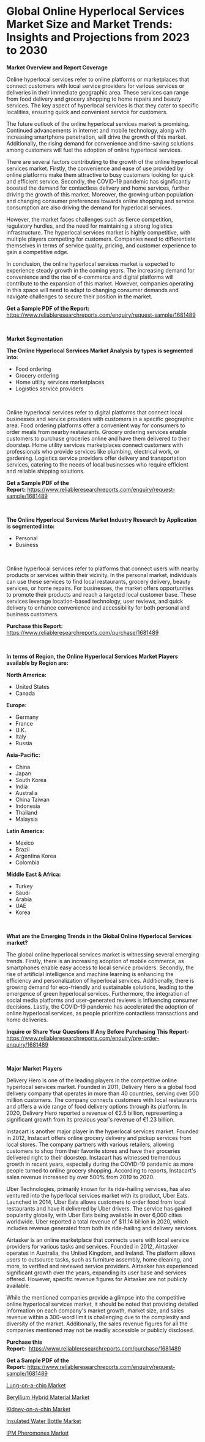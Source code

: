 <p><h1>Global Online Hyperlocal Services Market Size and Market Trends: Insights and Projections from 2023 to 2030</h1></p><p><strong>Market Overview and Report Coverage</strong></p>
<p><p>Online hyperlocal services refer to online platforms or marketplaces that connect customers with local service providers for various services or deliveries in their immediate geographic area. These services can range from food delivery and grocery shopping to home repairs and beauty services. The key aspect of hyperlocal services is that they cater to specific localities, ensuring quick and convenient service for customers.</p><p>The future outlook of the online hyperlocal services market is promising. Continued advancements in internet and mobile technology, along with increasing smartphone penetration, will drive the growth of this market. Additionally, the rising demand for convenience and time-saving solutions among customers will fuel the adoption of online hyperlocal services.</p><p>There are several factors contributing to the growth of the online hyperlocal services market. Firstly, the convenience and ease of use provided by online platforms make them attractive to busy customers looking for quick and efficient service. Secondly, the COVID-19 pandemic has significantly boosted the demand for contactless delivery and home services, further driving the growth of this market. Moreover, the growing urban population and changing consumer preferences towards online shopping and service consumption are also driving the demand for hyperlocal services.</p><p>However, the market faces challenges such as fierce competition, regulatory hurdles, and the need for maintaining a strong logistics infrastructure. The hyperlocal services market is highly competitive, with multiple players competing for customers. Companies need to differentiate themselves in terms of service quality, pricing, and customer experience to gain a competitive edge.</p><p>In conclusion, the online hyperlocal services market is expected to experience steady growth in the coming years. The increasing demand for convenience and the rise of e-commerce and digital platforms will contribute to the expansion of this market. However, companies operating in this space will need to adapt to changing consumer demands and navigate challenges to secure their position in the market.</p></p>
<p><strong>Get a Sample PDF of the Report:</strong> <a href="https://www.reliableresearchreports.com/enquiry/request-sample/1681489">https://www.reliableresearchreports.com/enquiry/request-sample/1681489</a></p>
<p>&nbsp;</p>
<p><strong>Market Segmentation</strong></p>
<p><strong>The Online Hyperlocal Services Market Analysis by types is segmented into:</strong></p>
<p><ul><li>Food ordering</li><li>Grocery ordering</li><li>Home utility services marketplaces</li><li>Logistics service providers</li></ul></p>
<p>&nbsp;</p>
<p><p>Online hyperlocal services refer to digital platforms that connect local businesses and service providers with customers in a specific geographic area. Food ordering platforms offer a convenient way for consumers to order meals from nearby restaurants. Grocery ordering services enable customers to purchase groceries online and have them delivered to their doorstep. Home utility services marketplaces connect customers with professionals who provide services like plumbing, electrical work, or gardening. Logistics service providers offer delivery and transportation services, catering to the needs of local businesses who require efficient and reliable shipping solutions.</p></p>
<p><strong>Get a Sample PDF of the Report:</strong>&nbsp;<a href="https://www.reliableresearchreports.com/enquiry/request-sample/1681489">https://www.reliableresearchreports.com/enquiry/request-sample/1681489</a></p>
<p>&nbsp;</p>
<p><strong>The Online Hyperlocal Services Market Industry Research by Application is segmented into:</strong></p>
<p><ul><li>Personal</li><li>Business</li></ul></p>
<p>&nbsp;</p>
<p><p>Online hyperlocal services refer to platforms that connect users with nearby products or services within their vicinity. In the personal market, individuals can use these services to find local restaurants, grocery delivery, beauty services, or home repairs. For businesses, the market offers opportunities to promote their products and reach a targeted local customer base. These services leverage location-based technology, user reviews, and quick delivery to enhance convenience and accessibility for both personal and business customers.</p></p>
<p><strong>Purchase this Report:</strong>&nbsp; <a href="https://www.reliableresearchreports.com/purchase/1681489">https://www.reliableresearchreports.com/purchase/1681489</a></p>
<p>&nbsp;</p>
<p><strong>In terms of Region, the Online Hyperlocal Services Market Players available by Region are:</strong></p>
<p>
    <p> <strong> North America: </strong>
        <ul>
            <li>United States</li>
            <li>Canada</li>
        </ul>
        </p> 
    <p> <strong> Europe: </strong>
        <ul>
            <li>Germany</li>
            <li>France</li>
            <li>U.K.</li>
            <li>Italy</li>
            <li>Russia</li>
        </ul>
        </p> 
    <p> <strong> Asia-Pacific: </strong>
        <ul>
            <li>China</li>
            <li>Japan</li>
            <li>South Korea</li>
            <li>India</li>
            <li>Australia</li>
            <li>China Taiwan</li>
            <li>Indonesia</li>
            <li>Thailand</li>
            <li>Malaysia</li>
        </ul>
        </p> 
    <p> <strong> Latin America: </strong>
        <ul>
            <li>Mexico</li>
            <li>Brazil</li>
            <li>Argentina Korea</li>
            <li>Colombia</li>
        </ul>
        </p> 
    <p> <strong> Middle East & Africa: </strong>
        <ul>
            <li>Turkey</li>
            <li>Saudi</li>
            <li>Arabia</li>
            <li>UAE</li>
            <li>Korea</li>
        </ul>
    </p>
    </p>
<p>&nbsp;</p>
<p><strong>What are the Emerging Trends in the Global Online Hyperlocal Services market?</strong></p>
<p><p>The global online hyperlocal services market is witnessing several emerging trends. Firstly, there is an increasing adoption of mobile commerce, as smartphones enable easy access to local service providers. Secondly, the rise of artificial intelligence and machine learning is enhancing the efficiency and personalization of hyperlocal services. Additionally, there is growing demand for eco-friendly and sustainable solutions, leading to the emergence of green hyperlocal services. Furthermore, the integration of social media platforms and user-generated reviews is influencing consumer decisions. Lastly, the COVID-19 pandemic has accelerated the adoption of online hyperlocal services, as people prioritize contactless transactions and home deliveries.</p></p>
<p><strong>Inquire or Share Your Questions If Any Before Purchasing This Report</strong>- <a href="https://www.reliableresearchreports.com/enquiry/pre-order-enquiry/1681489">https://www.reliableresearchreports.com/enquiry/pre-order-enquiry/1681489</a></p>
<p>&nbsp;</p>
<p><strong>Major Market Players</strong></p>
<p><p>Delivery Hero is one of the leading players in the competitive online hyperlocal services market. Founded in 2011, Delivery Hero is a global food delivery company that operates in more than 40 countries, serving over 500 million customers. The company connects customers with local restaurants and offers a wide range of food delivery options through its platform. In 2020, Delivery Hero reported a revenue of €2.5 billion, representing a significant growth from its previous year's revenue of €1.23 billion.</p><p>Instacart is another major player in the hyperlocal services market. Founded in 2012, Instacart offers online grocery delivery and pickup services from local stores. The company partners with various retailers, allowing customers to shop from their favorite stores and have their groceries delivered right to their doorstep. Instacart has witnessed tremendous growth in recent years, especially during the COVID-19 pandemic as more people turned to online grocery shopping. According to reports, Instacart's sales revenue increased by over 500% from 2019 to 2020.</p><p>Uber Technologies, primarily known for its ride-hailing services, has also ventured into the hyperlocal services market with its product, Uber Eats. Launched in 2014, Uber Eats allows customers to order food from local restaurants and have it delivered by Uber drivers. The service has gained popularity globally, with Uber Eats being available in over 6,000 cities worldwide. Uber reported a total revenue of $11.14 billion in 2020, which includes revenue generated from both its ride-hailing and delivery services.</p><p>Airtasker is an online marketplace that connects users with local service providers for various tasks and services. Founded in 2012, Airtasker operates in Australia, the United Kingdom, and Ireland. The platform allows users to outsource tasks, such as furniture assembly, home cleaning, and more, to verified and reviewed service providers. Airtasker has experienced significant growth over the years, expanding its user base and services offered. However, specific revenue figures for Airtasker are not publicly available.</p><p>While the mentioned companies provide a glimpse into the competitive online hyperlocal services market, it should be noted that providing detailed information on each company's market growth, market size, and sales revenue within a 300-word limit is challenging due to the complexity and diversity of the market. Additionally, the sales revenue figures for all the companies mentioned may not be readily accessible or publicly disclosed.</p></p>
<p><strong>Purchase this Report:</strong>&nbsp;&nbsp;<a href="https://www.reliableresearchreports.com/purchase/1681489">https://www.reliableresearchreports.com/purchase/1681489</a></p>
<p></p>
<p><strong>Get a Sample PDF of the Report:</strong>&nbsp;<a href="https://www.reliableresearchreports.com/enquiry/request-sample/1681489">https://www.reliableresearchreports.com/enquiry/request-sample/1681489</a></p>
<p><p><a href="https://www.linkedin.com/pulse/lung-on-a-chip-market-insights-players-forecast-till-2030/">Lung-on-a-chip Market</a></p><p><a href="https://github.com/melchekhinf/Market-Research-Report-List-1/blob/main/beryllium-hybrid-material-market.md">Beryllium Hybrid Material Market</a></p><p><a href="https://www.linkedin.com/pulse/kidney-on-a-chip-market-challenges-opportunities-growth-drivers/">Kidney-on-a-chip Market</a></p><p><a href="https://medium.com/@grab.track.out/insulated-water-bottle-market-size-growth-forecast-2023-2030-e8ca087f7bc9">Insulated Water Bottle Market</a></p><p><a href="https://medium.com/@maryg156987/ipm-pheromones-market-size-growth-forecast-2023-2030-71b1e215bb91">IPM Pheromones Market</a></p></p>